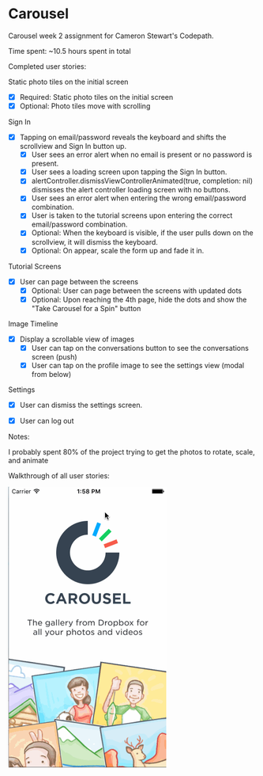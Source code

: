 # Carousel

Carousel week 2 assignment for Cameron Stewart's Codepath.

Time spent: ~10.5 hours spent in total

Completed user stories:

Static photo tiles on the initial screen
 * [x] Required: Static photo tiles on the initial screen
 * [x] Optional: Photo tiles move with scrolling
 
Sign In
 * [x] Tapping on email/password reveals the keyboard and shifts the scrollview and Sign In button up.
	* [x] User sees an error alert when no email is present or no password is present.
	* [x] User sees a loading screen upon tapping the Sign In button.
	* [x] alertController.dismissViewControllerAnimated(true, completion: nil) dismisses the alert controller loading screen with no buttons.
	* [x] User sees an error alert when entering the wrong email/password combination.
	* [x] User is taken to the tutorial screens upon entering the correct email/password combination.
	* [x] Optional: When the keyboard is visible, if the user pulls down on the scrollview, it will dismiss the keyboard.
	* [x] Optional: On appear, scale the form up and fade it in.
	
Tutorial Screens
 * [x] User can page between the screens
	* [x] Optional: User can page between the screens with updated dots
	* [x] Optional: Upon reaching the 4th page, hide the dots and show the "Take Carousel for a Spin" button

Image Timeline
 * [x] Display a scrollable view of images
	* [x] User can tap on the conversations button to see the conversations screen (push)
	* [x] User can tap on the profile image to see the settings view (modal from below)

Settings
* [x] User can dismiss the settings screen.
* [x] User can log out


 
Notes:

I probably spent 80% of the project trying to get the photos to rotate, scale, and animate

Walkthrough of all user stories:

![camerons_carousel](carousel1.gif)



